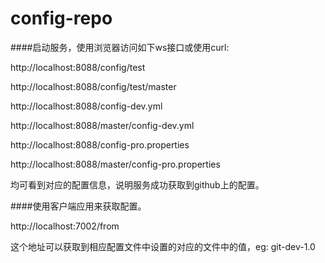 # config-repo

####启动服务，使用浏览器访问如下ws接口或使用curl:

http://localhost:8088/config/test

http://localhost:8088/config/test/master

http://localhost:8088/config-dev.yml

http://localhost:8088/master/config-dev.yml

http://localhost:8088/config-pro.properties

http://localhost:8088/master/config-pro.properties

均可看到对应的配置信息，说明服务成功获取到github上的配置。

####使用客户端应用来获取配置。

http://localhost:7002/from   

这个地址可以获取到相应配置文件中设置的对应的文件中的值，eg: git-dev-1.0

